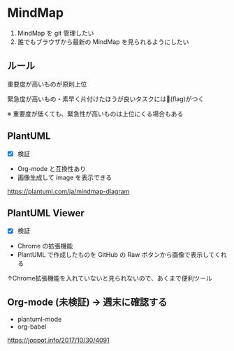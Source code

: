 # MindMap
1. MindMap を git 管理したい
2. 誰でもブラウザから最新の MindMap を見られるようにしたい

## ルール
重要度が高いものが原則上位

緊急度が高いもの・素早く片付けたほうが良いタスクには🏁(flag)がつく

※ 重要度が低くても、緊急性が高いものは上位にくる場合もある

## PlantUML
- [x] 検証
- Org-mode と互換性あり
- 画像生成して image を表示できる

https://plantuml.com/ja/mindmap-diagram

## PlantUML Viewer
- [x] 検証
- Chrome の拡張機能
- PlantUML で作成したものを GitHub の Raw ボタンから画像で表示してくれる

↑Chrome拡張機能を入れていないと見られないので、あくまで便利ツール

## Org-mode (未検証) → 週末に確認する
- plantuml-mode
- org-babel

https://joppot.info/2017/10/30/4091
